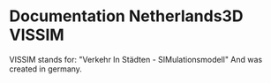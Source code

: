 # Documentation Netherlands3D VISSIM

VISSIM stands for:
"Verkehr In Städten - SIMulationsmodell"
And was created in germany.